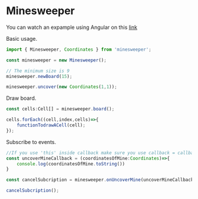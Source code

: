 # Minesweeper

You can watch an expample using Angular on this [link](https://ecarlosqm.github.io/minesweeper/)

Basic usage.
```typescript
import { Minesweeper, Coordinates } from 'minesweeper';

const minesweeper = new Minesweeper();

// The minimum size is 9
minesweeper.newBoard(15);

minesweeper.uncover(new Coordinates(1,1));
```

Draw board.
```typescript
const cells:Cell[] = minesweeper.board();

cells.forEach((cell,index,cells)=>{
    functionTodrawACell(cell);
});
```

Subscribe to events.
```typescript
//If you use 'this' inside callback make sure you use callback = callback.bind(this)
const uncoverMineCallback = (coordinatesOfMine:Coordinates)=>{
    console.log(coordinatesOfMine.toString())
}

const cancelSubcription = minesweeper.onUncoverMine(uncoverMineCallback);

cancelSubcription();
```
